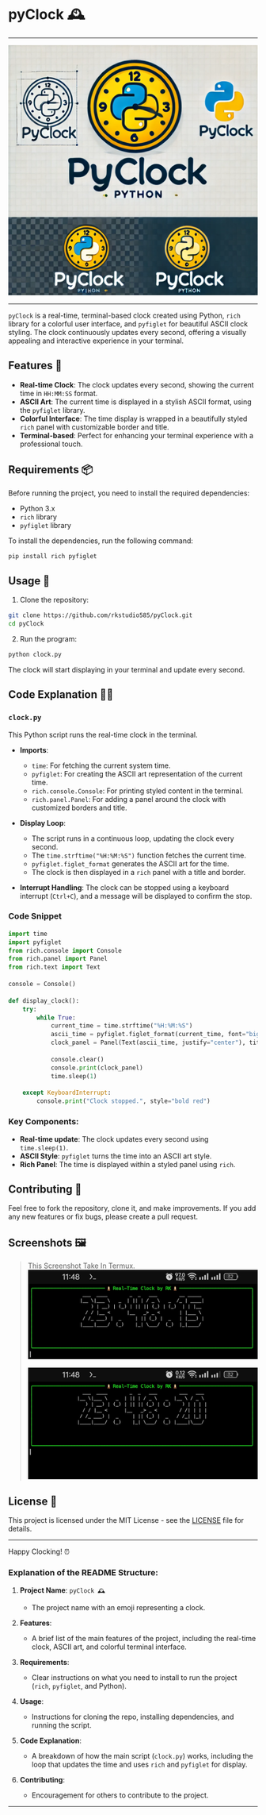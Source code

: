 # pyClock 🕰️

---
![pyclock logo](logo.webp)

---
`pyClock` is a real-time, terminal-based clock created using Python, `rich` library for a colorful user interface, and `pyfiglet` for beautiful ASCII clock styling. The clock continuously updates every second, offering a visually appealing and interactive experience in your terminal.

## Features 🌟

- **Real-time Clock**: The clock updates every second, showing the current time in `HH:MM:SS` format.
- **ASCII Art**: The current time is displayed in a stylish ASCII format, using the `pyfiglet` library.
- **Colorful Interface**: The time display is wrapped in a beautifully styled `rich` panel with customizable border and title.
- **Terminal-based**: Perfect for enhancing your terminal experience with a professional touch.

## Requirements 📦

Before running the project, you need to install the required dependencies:

- Python 3.x
- `rich` library
- `pyfiglet` library

To install the dependencies, run the following command:

```bash
pip install rich pyfiglet
```

## Usage 🚀

1. Clone the repository:

```bash
git clone https://github.com/rkstudio585/pyClock.git
cd pyClock
```

2. Run the program:

```bash
python clock.py
```

The clock will start displaying in your terminal and update every second.

## Code Explanation 🧑‍💻

### `clock.py`

This Python script runs the real-time clock in the terminal.

- **Imports**: 
  - `time`: For fetching the current system time.
  - `pyfiglet`: For creating the ASCII art representation of the current time.
  - `rich.console.Console`: For printing styled content in the terminal.
  - `rich.panel.Panel`: For adding a panel around the clock with customized borders and title.

- **Display Loop**: 
  - The script runs in a continuous loop, updating the clock every second.
  - The `time.strftime("%H:%M:%S")` function fetches the current time.
  - `pyfiglet.figlet_format` generates the ASCII art for the time.
  - The clock is then displayed in a `rich` panel with a title and border.

- **Interrupt Handling**: The clock can be stopped using a keyboard interrupt (`Ctrl+C`), and a message will be displayed to confirm the stop.

### Code Snippet

```python
import time
import pyfiglet
from rich.console import Console
from rich.panel import Panel
from rich.text import Text

console = Console()

def display_clock():
    try:
        while True:
            current_time = time.strftime("%H:%M:%S")
            ascii_time = pyfiglet.figlet_format(current_time, font="big")
            clock_panel = Panel(Text(ascii_time, justify="center"), title="🕰 Real-Time Clock 🕰", border_style="bold green")
            
            console.clear()
            console.print(clock_panel)
            time.sleep(1)

    except KeyboardInterrupt:
        console.print("Clock stopped.", style="bold red")
```

### Key Components:
- **Real-time update**: The clock updates every second using `time.sleep(1)`.
- **ASCII Style**: `pyfiglet` turns the time into an ASCII art style.
- **Rich Panel**: The time is displayed within a styled panel using `rich`.

## Contributing 🤝

Feel free to fork the repository, clone it, and make improvements. If you add any new features or fix bugs, please create a pull request.

## Screenshots 🖼️ 

> This Screenshot Take In Termux.
 > ![fast screenshot](1.jpg)
 > 
 > ![second screenshot](2.jpg)

## License 📜

This project is licensed under the MIT License - see the [LICENSE](LICENSE) file for details.

---

Happy Clocking! ⏰

### Explanation of the README Structure:
1. **Project Name**: `pyClock 🕰️`
   - The project name with an emoji representing a clock.
   
2. **Features**: 
   - A brief list of the main features of the project, including the real-time clock, ASCII art, and colorful terminal interface.

3. **Requirements**: 
   - Clear instructions on what you need to install to run the project (`rich`, `pyfiglet`, and Python).

4. **Usage**: 
   - Instructions for cloning the repo, installing dependencies, and running the script.

5. **Code Explanation**: 
   - A breakdown of how the main script (`clock.py`) works, including the loop that updates the time and uses `rich` and `pyfiglet` for display.

6. **Contributing**: 
   - Encouragement for others to contribute to the project.

---
